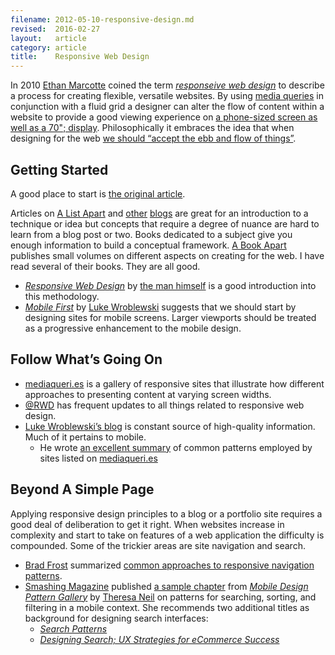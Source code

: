 ```yaml
---
filename: 2012-05-10-responsive-design.md
revised:  2016-02-27
layout:   article
category: article
title:    Responsive Web Design
---
```


In 2010 [Ethan Marcotte][1] coined the term _[responseive web design][2]_ to describe a process for creating flexible, versatile websites. By using [media queries][3] in conjunction with a fluid grid a designer can alter the flow of content within a website to provide a good viewing experience on [a phone-sized screen as well as a 70"; display][4]. Philosophically it embraces the idea
that when designing for the web [we should “accept the ebb and flow of things”][5].

## Getting Started

A good place to start is [the original article][6].

Articles on [A List Apart][7] and [other][8] [blogs][9] are great for an introduction to a technique or idea but concepts that require a degree of nuance are hard to learn from a blog post or two. Books dedicated to a subject give you enough information to build a conceptual framework. [A Book Apart][10] publishes small volumes on different aspects on creating for the web. I have read several of their books. They are all good.

 - _[Responsive Web Design][11]_ by [the man himself][1] is a good introduction into this methodology.
 - _[Mobile First][12]_ by [Luke Wroblewski][13] suggests that we should start by designing sites for mobile screens. Larger viewports should be treated as a progressive enhancement to the mobile design.

## Follow What’s Going On

 - [mediaqueri.es][14] is a gallery of responsive sites that illustrate how different approaches to presenting content at varying screen widths.
 - [@RWD][15] has frequent updates to all things related to responsive web design.
 - [Luke Wroblewski’s blog][16] is constant source of high-quality information. Much of it pertains to mobile.
   - He wrote [an excellent summary][17] of common patterns employed by sites listed on [mediaqueri.es][14]

## Beyond A Simple Page

Applying responsive design principles to a blog or a portfolio site requires a good deal of deliberation to get it right. When websites increase in complexity and start to take on features of a web application the difficulty is compounded. Some of the trickier areas are site navigation and search.

 - [Brad Frost][18] summarized [common approaches to responsive navigation patterns][19].
 - [Smashing Magazine][8] published [a sample chapter][20] from _[Mobile Design Pattern Gallery][21]_ by [Theresa Neil][22] on patterns for searching, sorting, and filtering in a mobile context. She recommends two additional titles as background for designing search interfaces:
   - _[Search Patterns][23]_
   - _[Designing Search; UX Strategies for eCommerce Success][24]_

[1]:  https://twitter.com/beep
[2]:  http://en.wikipedia.org/wiki/Responsive_Web_Design
[3]:  https://developer.mozilla.org/en/CSS/Media_queries
[4]:  http://weedygarden.net/2012/05/a-case-for-ress/
[5]:  http://www.alistapart.com/articles/dao/
[6]:  http://www.alistapart.com/articles/responsive-web-design/
[7]:  http://www.alistapart.com/
[8]:  http://smashingmagazine.com/
[9]:  http://css-tricks.com/
[10]: http://www.abookapart.com
[11]: http://www.abookapart.com/products/responsive-web-design
[12]: http://www.abookapart.com/products/mobile-first
[13]: http://www.lukew.com/
[14]: http://mediaqueri.es/
[15]: https://twitter.com/rwd
[16]: http://www.lukew.com/ff/
[17]: http://www.lukew.com/ff/entry.asp?1514
[18]: http://bradfrostweb.com/
[19]: http://bradfrostweb.com/blog/web/responsive-nav-patterns/
[20]: http://uxdesign.smashingmagazine.com/2012/04/10/ui-patterns-for-mobile-apps-search-sort-filter/
[21]: http://www.mobiledesignpatterngallery.com/
[22]: http://www.theresaneil.com/
[23]: http://searchpatterns.org/
[24]: http://www.wiley.com/WileyCDA/WileyTitle/productCd-0470942231.html